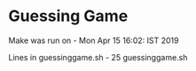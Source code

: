 # Guessing Game
Make was run on - Mon Apr 15 16:02: IST 2019

Lines in guessinggame.sh - 
25 guessinggame.sh

